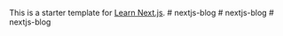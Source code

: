 This is a starter template for [Learn Next.js](https://nextjs.org/learn).
#   n e x t j s - b l o g  
 #   n e x t j s - b l o g  
 #   n e x t j s - b l o g  
 